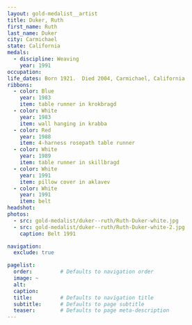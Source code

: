 ```yaml
---
layout: gold-medalist__artist
title: Duker, Ruth
first_name: Ruth
last_name: Duker
city: Carmichael
state: California
medals: 
  - discipline: Weaving
    year: 1991
occupation:
life_dates: Born 1921.  Died 2004, Carmichael, California
ribbons:
  - color: Blue
    year: 1983
    item: table runner in krokbragd
  - color: White
    year: 1983
    item: wall hanging in krabba
  - color: Red
    year: 1988
    item: 4-harness rosepath table runner
  - color: White
    year: 1989
    item: table runner in skillbragd
  - color: White
    year: 1991
    item: pillow cover in aklavev
  - color: White
    year: 1991
    item: belt
headshot:
photos:
  - src: gold-medalist/duker--ruth/Ruth-Duker-white.jpg
  - src: gold-medalist/duker--ruth/Ruth-Duker-white-2.jpg
    caption: Belt 1991

navigation:
  exclude: true

pagelist:
  order:         # Defaults to navigation order  
  image: ~
  alt:
  caption:
  title:         # Defaults to navigation title
  subtitle:      # Defaults to page subtitle
  teaser:        # Defaults to page meta-description  
---
```

